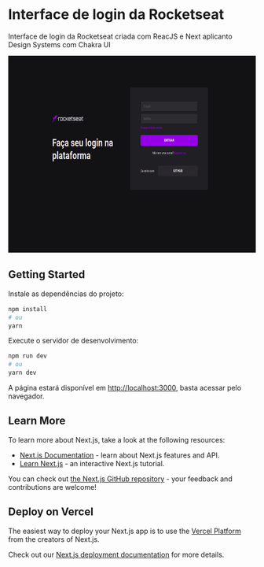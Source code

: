<h1>Interface de login da Rocketseat</h1>
<p>Interface de login da Rocketseat criada com ReacJS e Next aplicanto Design Systems com Chakra UI</p>

  <img src="./github/preview.png" alt="demo-page" height="400">

## Getting Started

Instale as dependências do projeto:

```bash
npm install
# ou
yarn
```

Execute o servidor de desenvolvimento:

```bash
npm run dev
# ou
yarn dev
```

A página estará disponível em [http://localhost:3000](http://localhost:3000), basta acessar pelo navegador.

## Learn More

To learn more about Next.js, take a look at the following resources:

- [Next.js Documentation](https://nextjs.org/docs) - learn about Next.js features and API.
- [Learn Next.js](https://nextjs.org/learn) - an interactive Next.js tutorial.

You can check out [the Next.js GitHub repository](https://github.com/vercel/next.js/) - your feedback and contributions are welcome!

## Deploy on Vercel

The easiest way to deploy your Next.js app is to use the [Vercel Platform](https://vercel.com/import?utm_medium=default-template&filter=next.js&utm_source=create-next-app&utm_campaign=create-next-app-readme) from the creators of Next.js.

Check out our [Next.js deployment documentation](https://nextjs.org/docs/deployment) for more details.
